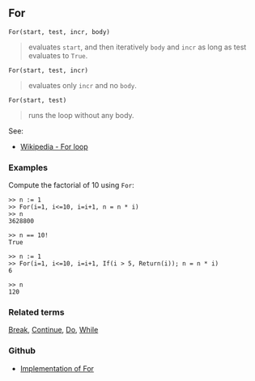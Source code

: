 ## For

```
For(start, test, incr, body)
```
> evaluates `start`, and then iteratively `body` and `incr` as long as test evaluates to `True`.

```
For(start, test, incr)
```
> evaluates only `incr` and no `body`.

```
For(start, test)
```
> runs the loop without any body.  
  
See:  
* [Wikipedia - For loop](https://en.wikipedia.org/wiki/For_loop)
  
### Examples

Compute the factorial of 10 using `For`:

``` 
>> n := 1
>> For(i=1, i<=10, i=i+1, n = n * i)
>> n
3628800
 
>> n == 10!
True
 
>> n := 1
>> For(i=1, i<=10, i=i+1, If(i > 5, Return(i)); n = n * i)
6
 
>> n
120
```

### Related terms 
[Break](Break.md), [Continue](Continue.md), [Do](Do.md), [While](While.md) 

### Github

* [Implementation of For](https://github.com/axkr/symja_android_library/blob/master/symja_android_library/matheclipse-core/src/main/java/org/matheclipse/core/builtin/Programming.java#L1063) 
